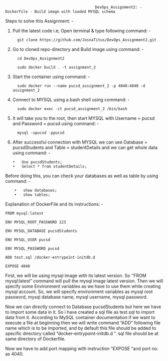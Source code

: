                                             DevOps_Assignment2: - DockerFile - Build image with loaded MYSQL schema

Steps to solve this Assignment: -

1.	Pull the latest code i.e; Open terminal & type following command: -
          
          git clone https://github.com/JosnaTitus/DevOps_Assignment2.git

2.	Go to cloned repo-directory and Build image using command: -
  
          cd DevOps_Assignment2
          
          sudo docker build . -t assignment_2
          
3.	Start the container using command: -

          sudo docker run --name pucsd_assignment_2 -p 4040:4040 -d assignment_2

4.	Connect to MYSQL using a bash shell using command: -

          sudo docker exec -it pucsd_assignment_2 /bin/bash
 
5.	It will take you to the root, then start MYSQL with Username = pucsd and Password = pucsd using command: -

          mysql -upucsd -ppucsd

6.	After successful connection with MYSQL we can see Database = pucsdStudents and Table = studentDetails and we can get whole data using command: -
      
        •	Use pucsdStudents;
        •	Select * from studentDetails;

Before doing this, you can check your databases as well as table by using command: -

        •	show databases; 
        •	show tables;

Explanation of DockerFile and its instructions: -

    FROM mysql:latest 

    ENV MYSQL_ROOT_PASSWORD 123 

    ENV MYSQL_DATABASE pucsdStudents 

    ENV MYSQL_USER pucsd 

    ENV MYSQL_PASSWORD pucsd 

    ADD test.sql /docker-entrypoint-initdb.d 

    EXPOSE 4040

First, we will be using mysql image with its latest version. So ‘’FROM mysql:latest” command will pull the mysql image latest version.
Then we will specify some Environment variables as we have to use them while creating mysql account. So, we will specify environment variables as mysql root password, mysql database name, mysql username, mysql password.

Now we can directly connect to Database pucsdStudents but here we have to import some data in it. So i have created a sql file as test.sql to import data from it. According to MySQL container documentation if we want to execute a file at beginning then we will write command “ADD” following file name which is to be imported, and by default this file should be added to specific directory called “docker-entrypoint-initdb.d ”. sql file should be at same directory of Dockerfile.

Now we have to add port mapping with instruction “EXPOSE “and port no. as 4040.

